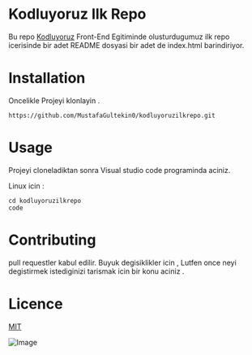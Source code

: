 # Kodluyoruz Ilk Repo

Bu repo [Kodluyoruz](https://kodluyoruz.org/tr/kodluyoruz/) Front-End Egitiminde olusturdugumuz ilk repo icerisinde bir adet README dosyasi bir adet de index.html barindiriyor.

# Installation

Oncelikle Projeyi klonlayin .
```
https://github.com/MustafaGultekin0/kodluyoruzilkrepo.git
```

# Usage
Projeyi cloneladiktan sonra Visual studio code programinda aciniz.

Linux icin : 

```
cd kodluyoruzilkrepo
code
```

# Contributing
pull requestler kabul edilir. Buyuk degisiklikler icin , Lutfen once neyi degistirmek istediginizi tarismak icin bir konu aciniz .

# Licence

[MIT](https://choosealicense.com/licenses/mit/)

![Image](kodluyoruzproje.png)

